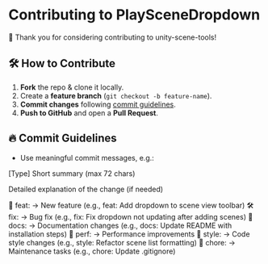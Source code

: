 # Contributing to PlaySceneDropdown

👋 Thank you for considering contributing to unity-scene-tools! 

## 🛠️ How to Contribute
1. **Fork** the repo & clone it locally.
2. Create a **feature branch** (`git checkout -b feature-name`).
3. **Commit changes** following [commit guidelines](#commit-guidelines).
4. **Push to GitHub** and open a **Pull Request**.

## 🔥 Commit Guidelines
- Use meaningful commit messages, e.g.:

[Type] Short summary (max 72 chars)

Detailed explanation of the change (if needed)

🎉 feat: → New feature (e.g., feat: Add dropdown to scene view toolbar)
🛠️ fix: → Bug fix (e.g., fix: Fix dropdown not updating after adding scenes)
📖 docs: → Documentation changes (e.g., docs: Update README with installation steps)
🚀 perf: → Performance improvements
🎨 style: → Code style changes (e.g., style: Refactor scene list formatting)
🧹 chore: → Maintenance tasks (e.g., chore: Update .gitignore)
